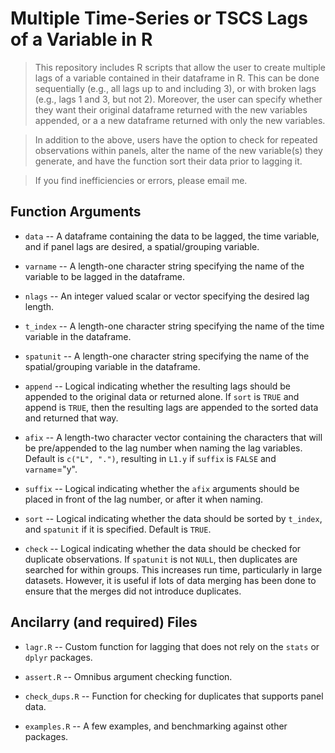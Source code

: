 # Multiple Time-Series or TSCS Lags of a Variable in R

> This repository includes R scripts that allow the user to create multiple lags of a variable contained in their dataframe in R. This can be done sequentially (e.g., all lags up to and including 3), or with broken lags (e.g., lags 1 and 3, but not 2). Moreover, the user can specify whether they want their original dataframe returned with the new variables appended, or a a new dataframe returned with only the new variables. 

> In addition to the above, users have the option to check for repeated observations within panels, alter the name of the new variable(s) they generate, and have the function sort their data prior to lagging it. 

> If you find inefficiencies or errors, please email me. 

## Function Arguments
- `data` -- A dataframe containing the data to be lagged, the time variable, and if panel lags are desired, a spatial/grouping variable.

- `varname` -- A length-one character string specifying the name of the variable to be lagged in the dataframe.

- `nlags` -- An integer valued scalar or vector specifying the desired lag length. 

- `t_index` -- A length-one character string specifying the name of the time variable in the dataframe. 

- `spatunit` -- A length-one character string specifying the name of the spatial/grouping variable in the dataframe. 

- `append` -- Logical indicating whether the resulting lags should be appended to the original data or returned alone. If `sort` is `TRUE` and append is `TRUE`, then the resulting lags are appended to the sorted data and returned that way. 

- `afix` -- A length-two character vector containing the characters that will be pre/appended to the lag number when naming the lag variables. Default is `c("L", ".")`, resulting in `L1.y` if `suffix` is `FALSE` and `varname`="y". 

- `suffix` -- Logical indicating whether the `afix` arguments should be placed in front of the lag number, or after it when naming.

- `sort` -- Logical indicating whether the data should be sorted by `t_index`, and `spatunit` if it is specified. Default is `TRUE`. 

- `check` -- Logical indicating whether the data should be checked for duplicate observations. If `spatunit` is not `NULL`, then duplicates are searched for within groups. This increases run time, particularly in large datasets. However, it is useful if lots of data merging has been done to ensure that the merges did not introduce duplicates. 

## Ancilarry (and required) Files

- `lagr.R` -- Custom function for lagging that does not rely on the `stats` or `dplyr` packages. 

- `assert.R` -- Omnibus argument checking function. 

- `check_dups.R` -- Function for checking for duplicates that supports panel data.

- `examples.R` -- A few examples, and benchmarking against other packages.


